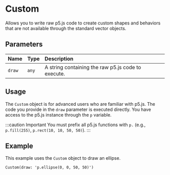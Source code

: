 # Custom

Allows you to write raw p5.js code to create custom shapes and behaviors that are not available through the standard vector objects.

## Parameters

| Name   | Type | Description                                      |
| :----- | :--- | :----------------------------------------------- |
| `draw` | `any`  | A string containing the raw p5.js code to execute. |

## Usage

The `Custom` object is for advanced users who are familiar with p5.js. The code you provide in the `draw` parameter is executed directly. You have access to the p5.js instance through the `p` variable.

:::caution Important
You must prefix all p5.js functions with `p.` (e.g., `p.fill(255)`, `p.rect(10, 10, 50, 50)`).
:::

## Example

This example uses the `Custom` object to draw an ellipse.

```pencode
Custom(draw: 'p.ellipse(0, 0, 50, 50)')
```